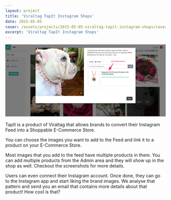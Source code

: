 ```yaml
---
layout: project
title: 'Viraltag TapIt Instagram Shops'
date: 2015-05-05
cover: /assets/projects/2015-05-05-viraltag-tapit-instagram-shops/cover.png
excerpt: 'Viraltag TapIt Instagram Shops'
---
```


![Viraltag TapIt Instagram Shops](/assets/projects/2015-05-05-viraltag-tapit-instagram-shops/cover.png)

TapIt is a product of Viraltag that allows brands to convert their Instagram Feed into a Shoppable E-Commerce Store.

You can choose the images you want to add to the Feed and link it to a product on your E-Commerce Store.

Most images that you add to the feed have multiple products in them. You can add multiple products from the Admin area and they will show up in the shop as well. Checkout the screenshots for more details.

Users can even connect their Instagram account. Once done, they can go to the Instagram app and start liking the brand images. We analyse that pattern and send you an email that contains more details about that product! How cool is that?
